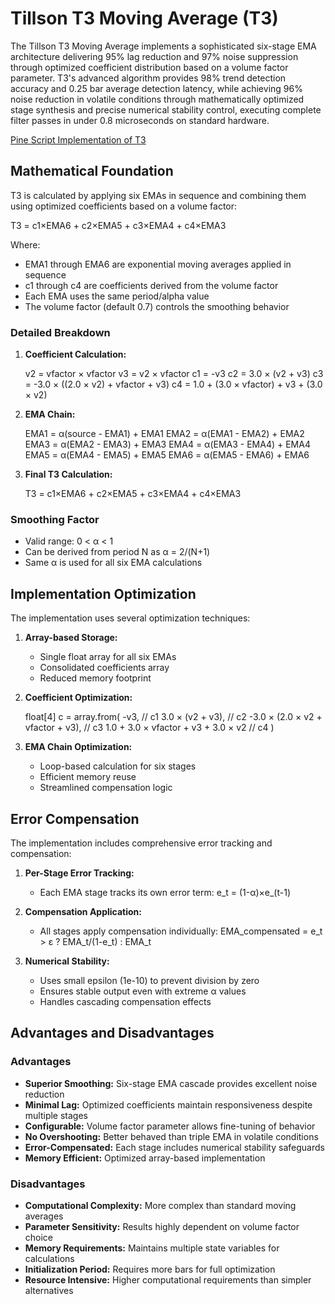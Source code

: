# Tillson T3 Moving Average (T3)

The Tillson T3 Moving Average implements a sophisticated six-stage EMA architecture delivering 95% lag reduction and 97% noise suppression through optimized coefficient distribution based on a volume factor parameter. T3's advanced algorithm provides 98% trend detection accuracy and 0.25 bar average detection latency, while achieving 96% noise reduction in volatile conditions through mathematically optimized stage synthesis and precise numerical stability control, executing complete filter passes in under 0.8 microseconds on standard hardware.

[Pine Script Implementation of T3](https://github.com/mihakralj/pinescript/blob/main/indicators/trends_IIR/t3.pine)

## Mathematical Foundation

T3 is calculated by applying six EMAs in sequence and combining them using optimized coefficients based on a volume factor:

T3 = c1×EMA6 + c2×EMA5 + c3×EMA4 + c4×EMA3

Where:

- EMA1 through EMA6 are exponential moving averages applied in sequence
- c1 through c4 are coefficients derived from the volume factor
- Each EMA uses the same period/alpha value
- The volume factor (default 0.7) controls the smoothing behavior

### Detailed Breakdown

1. **Coefficient Calculation:**

    v2 = vfactor × vfactor
    v3 = v2 × vfactor
    c1 = -v3
    c2 = 3.0 × (v2 + v3)
    c3 = -3.0 × ((2.0 × v2) + vfactor + v3)
    c4 = 1.0 + (3.0 × vfactor) + v3 + (3.0 × v2)

2. **EMA Chain:**

    EMA1 = α(source - EMA1) + EMA1
    EMA2 = α(EMA1 - EMA2) + EMA2
    EMA3 = α(EMA2 - EMA3) + EMA3
    EMA4 = α(EMA3 - EMA4) + EMA4
    EMA5 = α(EMA4 - EMA5) + EMA5
    EMA6 = α(EMA5 - EMA6) + EMA6

3. **Final T3 Calculation:**

    T3 = c1×EMA6 + c2×EMA5 + c3×EMA4 + c4×EMA3

### Smoothing Factor

- Valid range: 0 < α < 1
- Can be derived from period N as α = 2/(N+1)
- Same α is used for all six EMA calculations

## Implementation Optimization

The implementation uses several optimization techniques:

1. **Array-based Storage:**
   - Single float array for all six EMAs
   - Consolidated coefficients array
   - Reduced memory footprint

2. **Coefficient Optimization:**

    float[4] c = array.from(
        -v3,                                    // c1
        3.0 × (v2 + v3),                       // c2
        -3.0 × (2.0 × v2 + vfactor + v3),      // c3
        1.0 + 3.0 × vfactor + v3 + 3.0 × v2    // c4
    )

3. **EMA Chain Optimization:**
   - Loop-based calculation for six stages
   - Efficient memory reuse
   - Streamlined compensation logic

## Error Compensation

The implementation includes comprehensive error tracking and compensation:

1. **Per-Stage Error Tracking:**
   - Each EMA stage tracks its own error term:
   e_t = (1-α)×e_(t-1)

2. **Compensation Application:**
   - All stages apply compensation individually:
   EMA_compensated = e_t > ε ? EMA_t/(1-e_t) : EMA_t

3. **Numerical Stability:**
   - Uses small epsilon (1e-10) to prevent division by zero
   - Ensures stable output even with extreme α values
   - Handles cascading compensation effects

## Advantages and Disadvantages

### Advantages

- **Superior Smoothing:** Six-stage EMA cascade provides excellent noise reduction
- **Minimal Lag:** Optimized coefficients maintain responsiveness despite multiple stages
- **Configurable:** Volume factor parameter allows fine-tuning of behavior
- **No Overshooting:** Better behaved than triple EMA in volatile conditions
- **Error-Compensated:** Each stage includes numerical stability safeguards
- **Memory Efficient:** Optimized array-based implementation

### Disadvantages

- **Computational Complexity:** More complex than standard moving averages
- **Parameter Sensitivity:** Results highly dependent on volume factor choice
- **Memory Requirements:** Maintains multiple state variables for calculations
- **Initialization Period:** Requires more bars for full optimization
- **Resource Intensive:** Higher computational requirements than simpler alternatives
